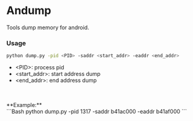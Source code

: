 # Andump
Tools dump memory for android.

### Usage
```Bash
python dump.py -pid <PID> -saddr <start_addr> -eaddr <end_addr>
```
* &lt;PID&gt;: process pid
* &lt;start_addr&gt;: start address dump
* &lt;end_addr&gt;: end address dump

<br>
<br>
**Example:**<br>
```Bash
python dump.py -pid 1317 -saddr b41ac000 -eaddr b41af000
```
